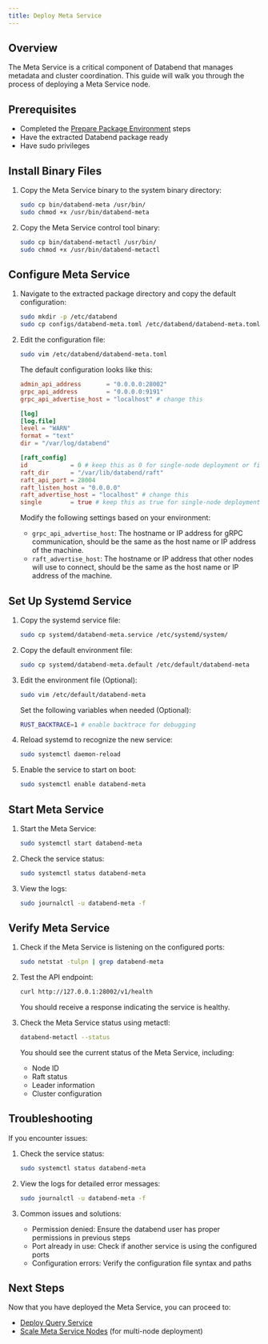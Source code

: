 ```yaml
---
title: Deploy Meta Service
---
```


## Overview

The Meta Service is a critical component of Databend that manages metadata and cluster coordination. This guide will walk you through the process of deploying a Meta Service node.

## Prerequisites

- Completed the [Prepare Package Environment](01-prepare.md) steps
- Have the extracted Databend package ready
- Have sudo privileges

## Install Binary Files

1. Copy the Meta Service binary to the system binary directory:
   ```bash
   sudo cp bin/databend-meta /usr/bin/
   sudo chmod +x /usr/bin/databend-meta
   ```

2. Copy the Meta Service control tool binary:
   ```bash
   sudo cp bin/databend-metactl /usr/bin/
   sudo chmod +x /usr/bin/databend-metactl
   ```

## Configure Meta Service

1. Navigate to the extracted package directory and copy the default configuration:
   ```bash
   sudo mkdir -p /etc/databend
   sudo cp configs/databend-meta.toml /etc/databend/databend-meta.toml
   ```

2. Edit the configuration file:
   ```bash
   sudo vim /etc/databend/databend-meta.toml
   ```

   The default configuration looks like this:
   ```toml
   admin_api_address       = "0.0.0.0:28002"
   grpc_api_address        = "0.0.0.0:9191"
   grpc_api_advertise_host = "localhost" # change this

   [log]
   [log.file]
   level = "WARN"
   format = "text"
   dir = "/var/log/databend"

   [raft_config]
   id            = 0 # keep this as 0 for single-node deployment or first node in cluster
   raft_dir      = "/var/lib/databend/raft"
   raft_api_port = 28004
   raft_listen_host = "0.0.0.0"
   raft_advertise_host = "localhost" # change this
   single        = true # keep this as true for single-node deployment or first node in cluster
   ```

   Modify the following settings based on your environment:
   - `grpc_api_advertise_host`: The hostname or IP address for gRPC communication, should be the same as the host name or IP address of the machine.
   - `raft_advertise_host`: The hostname or IP address that other nodes will use to connect, should be the same as the host name or IP address of the machine.

## Set Up Systemd Service

1. Copy the systemd service file:
   ```bash
   sudo cp systemd/databend-meta.service /etc/systemd/system/
   ```

2. Copy the default environment file:
   ```bash
   sudo cp systemd/databend-meta.default /etc/default/databend-meta
   ```

3. Edit the environment file (Optional):
   ```bash
   sudo vim /etc/default/databend-meta
   ```

   Set the following variables when needed (Optional):
   ```bash
   RUST_BACKTRACE=1 # enable backtrace for debugging
   ```

4. Reload systemd to recognize the new service:
   ```bash
   sudo systemctl daemon-reload
   ```

5. Enable the service to start on boot:
   ```bash
   sudo systemctl enable databend-meta
   ```

## Start Meta Service

1. Start the Meta Service:
   ```bash
   sudo systemctl start databend-meta
   ```

2. Check the service status:
   ```bash
   sudo systemctl status databend-meta
   ```

3. View the logs:
   ```bash
   sudo journalctl -u databend-meta -f
   ```

## Verify Meta Service

1. Check if the Meta Service is listening on the configured ports:
   ```bash
   sudo netstat -tulpn | grep databend-meta
   ```

2. Test the API endpoint:
   ```bash
   curl http://127.0.0.1:28002/v1/health
   ```

   You should receive a response indicating the service is healthy.

3. Check the Meta Service status using metactl:
   ```bash
   databend-metactl --status
   ```

   You should see the current status of the Meta Service, including:
   - Node ID
   - Raft status
   - Leader information
   - Cluster configuration

## Troubleshooting

If you encounter issues:

1. Check the service status:
   ```bash
   sudo systemctl status databend-meta
   ```

2. View the logs for detailed error messages:
   ```bash
   sudo journalctl -u databend-meta -f
   ```

3. Common issues and solutions:
   - Permission denied: Ensure the databend user has proper permissions in previous steps
   - Port already in use: Check if another service is using the configured ports
   - Configuration errors: Verify the configuration file syntax and paths

## Next Steps

Now that you have deployed the Meta Service, you can proceed to:
- [Deploy Query Service](03-deploy-query.md)
- [Scale Meta Service Nodes](04-scale-metasrv.md) (for multi-node deployment) 
